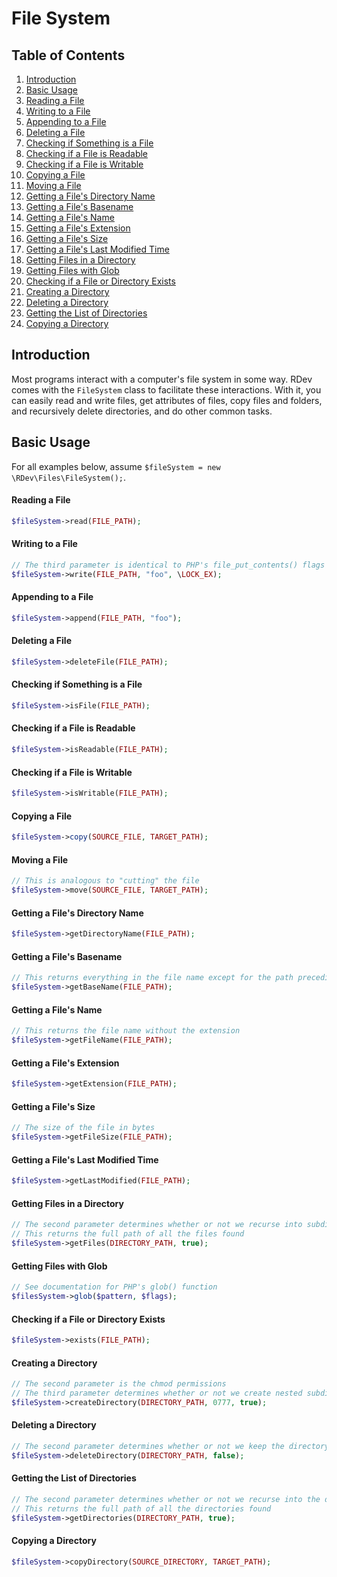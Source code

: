 # File System

## Table of Contents
1. [Introduction](#introduction)
2. [Basic Usage](#basic-usage)
  1. [Reading a File](#reading-a-file)
  2. [Writing to a File](#writing-to-a-file)
  3. [Appending to a File](#appending-to-a-file)
  4. [Deleting a File](#deleting-a-file)
  5. [Checking if Something is a File](#checking-if-something-is-a-file)
  6. [Checking if a File is Readable](#checking-if-a-file-is-readable)
  7. [Checking if a File is Writable](#checking-if-a-file-is-writable)
  8. [Copying a File](#copying-a-file)
  9. [Moving a File](#moving-a-file)
  10. [Getting a File's Directory Name](#getting-a-files-directory-name)
  11. [Getting a File's Basename](#getting-a-file-sbasename)
  12. [Getting a File's Name](#getting-a-files-name)
  13. [Getting a File's Extension](#getting-a-files-extension)
  14. [Getting a File's Size](#getting-a-files-size)
  15. [Getting a File's Last Modified Time](#getting-a-files-last-modified-time)
  16. [Getting Files in a Directory](#getting-files-in-a-directory)
  17. [Getting Files with Glob](#getting-files-with-glob)
  18. [Checking if a File or Directory Exists](#checking-if-a-file-or-directory-exists)
  19. [Creating a Directory](#creating-a-directory)
  20. [Deleting a Directory](#deleting-a-directory)
  21. [Getting the List of Directories](#getting-the-list-of-directories)
  22. [Copying a Directory](#copying-a-directory)

<a id="introduction"></a>
## Introduction
Most programs interact with a computer's file system in some way.  RDev comes with the `FileSystem` class to facilitate these interactions.  With it, you can easily read and write files, get attributes of files, copy files and folders, and recursively delete directories, and do other common tasks.

<a id="basic-usage"></a>
## Basic Usage
For all examples below, assume `$fileSystem = new \RDev\Files\FileSystem();`.

<a id="reading-a-file"></a>
#### Reading a File
```php
$fileSystem->read(FILE_PATH);
```

<a id="writing-to-a-file"></a>
#### Writing to a File
```php
// The third parameter is identical to PHP's file_put_contents() flags
$fileSystem->write(FILE_PATH, "foo", \LOCK_EX);
```

<a id="appending-to-a-file"></a>
#### Appending to a File
```php
$fileSystem->append(FILE_PATH, "foo");
```

<a id="deleting-a-file"></a>
#### Deleting a File
```php
$fileSystem->deleteFile(FILE_PATH);
```

<a id="checking-if-something-is-a-file"></a>
#### Checking if Something is a File
```php
$fileSystem->isFile(FILE_PATH);
```

<a id="checking-if-a-file-is-readable"></a>
#### Checking if a File is Readable
```php
$fileSystem->isReadable(FILE_PATH);
```

<a id="checking-if-a-file-is-writable"></a>
#### Checking if a File is Writable
```php
$fileSystem->isWritable(FILE_PATH);
```

<a id="copying-a-file"></a>
#### Copying a File
```php
$fileSystem->copy(SOURCE_FILE, TARGET_PATH);
```

<a id="moving-a-file"></a>
#### Moving a File
```php
// This is analogous to "cutting" the file
$fileSystem->move(SOURCE_FILE, TARGET_PATH);
```

<a id="getting-a-files-directory-name"></a>
#### Getting a File's Directory Name
```php
$fileSystem->getDirectoryName(FILE_PATH);
```

<a id="getting-a-files-basename"></a>
#### Getting a File's Basename
```php
// This returns everything in the file name except for the path preceding it
$fileSystem->getBaseName(FILE_PATH);
```

<a id="getting-a-files-name"></a>
#### Getting a File's Name
```php
// This returns the file name without the extension
$fileSystem->getFileName(FILE_PATH);
```

<a id="getting-a-files-extension"></a>
#### Getting a File's Extension
```php
$fileSystem->getExtension(FILE_PATH);
```

<a id="getting-a-files-size"></a>
#### Getting a File's Size
```php
// The size of the file in bytes
$fileSystem->getFileSize(FILE_PATH);
```

<a id="getting-a-files-last-modified-time"></a>
#### Getting a File's Last Modified Time
```php
$fileSystem->getLastModified(FILE_PATH);
```

<a id="getting-files-in-a-directory"></a>
#### Getting Files in a Directory
```php
// The second parameter determines whether or not we recurse into subdirectories
// This returns the full path of all the files found
$fileSystem->getFiles(DIRECTORY_PATH, true);
```

<a id="getting-files-with-glob"></a>
#### Getting Files with Glob
```php
// See documentation for PHP's glob() function
$filesSystem->glob($pattern, $flags);
```

<a id="checking-if-a-file-or-directory-exists"></a>
#### Checking if a File or Directory Exists
```php
$fileSystem->exists(FILE_PATH);
```

<a id="creating-a-directory"></a>
#### Creating a Directory
```php
// The second parameter is the chmod permissions
// The third parameter determines whether or not we create nested subdirectories
$fileSystem->createDirectory(DIRECTORY_PATH, 0777, true);
```

<a id="deleting-a-directory"></a>
#### Deleting a Directory
```php
// The second parameter determines whether or not we keep the directory structure
$fileSystem->deleteDirectory(DIRECTORY_PATH, false);
```

<a id="getting-the-list-of-directories"></a>
#### Getting the List of Directories
```php
// The second parameter determines whether or not we recurse into the directories
// This returns the full path of all the directories found
$fileSystem->getDirectories(DIRECTORY_PATH, true);
```

<a id="copying-a-directory"></a>
#### Copying a Directory
```php
$fileSystem->copyDirectory(SOURCE_DIRECTORY, TARGET_PATH);
```